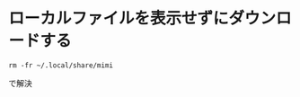 # ローカルファイルを表示せずにダウンロードする


```
rm -fr ~/.local/share/mimi
```

で解決


<!-- vim: set tw=90 filetype=markdown : -->

